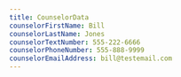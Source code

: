```yaml
---
title: CounselorData
counselorFirstName: Bill
counselorLastName: Jones
counselorTextNumber: 555-222-6666
counselorPhoneNumber: 555-888-9999
counselorEmailAddress: bill@testemail.com
---
```

